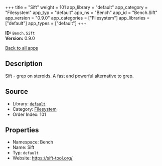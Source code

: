 ﻿+++
title = "Sift"
weight = 101
app_library = "default"
app_category = "Filesystem"
app_typ = "default"
app_ns = "Bench"
app_id = "Bench.Sift"
app_version = "0.9.0"
app_categories = ["Filesystem"]
app_libraries = ["default"]
app_types = ["default"]
+++

**ID:** `Bench.Sift`  
**Version:** 0.9.0  
<!--more-->

[Back to all apps](/apps/)

## Description
Sift - grep on steroids. A fast and powerful alternative to grep.

## Source

* Library: [`default`](/app_libraries/default)
* Category: [Filesystem](/app_categories/filesystem)
* Order Index: 101

## Properties

* Namespace: Bench
* Name: Sift
* Typ: `default`
* Website: <https://sift-tool.org/>

